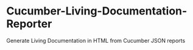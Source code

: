 # Cucumber-Living-Documentation-Reporter
Generate Living Documentation in HTML from Cucumber JSON reports
